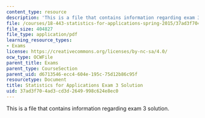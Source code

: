 ```yaml
---
content_type: resource
description: 'This is a file that contains information regarding exam 3 solution. '
file: /courses/18-443-statistics-for-applications-spring-2015/37ad3f704ad3cd3d2649998c624e8ec0_MIT18_443S15_Exam3_Sol.pdf
file_size: 404827
file_type: application/pdf
learning_resource_types:
- Exams
license: https://creativecommons.org/licenses/by-nc-sa/4.0/
ocw_type: OCWFile
parent_title: Exams
parent_type: CourseSection
parent_uid: d6713546-ecc4-604e-195c-75d12b86c95f
resourcetype: Document
title: Statistics for Applications Exam 3 Solution
uid: 37ad3f70-4ad3-cd3d-2649-998c624e8ec0
---
```

This is a file that contains information regarding exam 3 solution. 